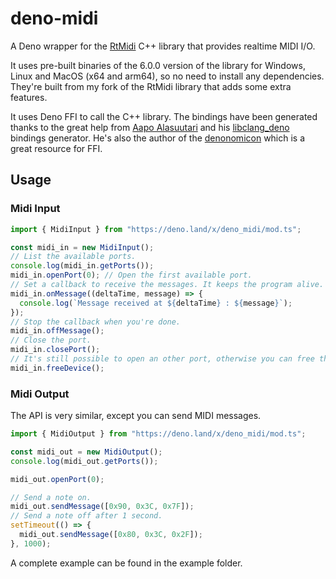 # deno-midi

A Deno wrapper for the [RtMidi](https://github.com/thestk/rtmidi) C++ library
that provides realtime MIDI I/O.

It uses pre-built binaries of the 6.0.0 version of the library for Windows,
Linux and MacOS (x64 and arm64), so no need to install any dependencies. They're
built from my fork of the RtMidi library that adds some extra features.

It uses Deno FFI to call the C++ library. The bindings have been generated
thanks to the great help from [Aapo Alasuutari](https://github.com/aapoalas) and
his [libclang_deno](https://github.com/aapoalas/libclang_deno) bindings
generator. He's also the author of the
[denonomicon](https://denonomicon.deno.dev/) which is a great resource for FFI.

## Usage

### Midi Input

```ts
import { MidiInput } from "https://deno.land/x/deno_midi/mod.ts";

const midi_in = new MidiInput();
// List the available ports.
console.log(midi_in.getPorts());
midi_in.openPort(0); // Open the first available port.
// Set a callback to receive the messages. It keeps the program alive.
midi_in.onMessage((deltaTime, message) => {
  console.log(`Message received at ${deltaTime} : ${message}`);
});
// Stop the callback when you're done.
midi_in.offMessage();
// Close the port.
midi_in.closePort();
// It's still possible to open an other port, otherwise you can free the device.
midi_in.freeDevice();
```

### Midi Output

The API is very similar, except you can send MIDI messages.

```ts
import { MidiOutput } from "https://deno.land/x/deno_midi/mod.ts";

const midi_out = new MidiOutput();
console.log(midi_out.getPorts());

midi_out.openPort(0);

// Send a note on.
midi_out.sendMessage([0x90, 0x3C, 0x7F]);
// Send a note off after 1 second.
setTimeout(() => {
  midi_out.sendMessage([0x80, 0x3C, 0x2F]);
}, 1000);
```

A complete example can be found in the example folder.
